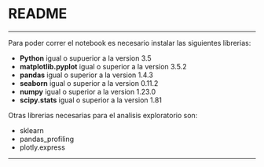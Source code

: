 # README

---

Para poder correr el notebook es necesario instalar las siguientes librerias:

- **Python** igual o supuerior a la version 3.5
- **matplotlib.pyplot** igual o superior a la version 3.5.2
- **pandas** igual o superior a la version 1.4.3
- **seaborn** igual o superior a la version 0.11.2
- **numpy** igual o superior a la version 1.23.0
- **scipy.stats** igual o superior a la version 1.81

Otras librerias necesarias para el analisis exploratorio son:

- sklearn
- pandas_profiling
- plotly.express

---
